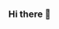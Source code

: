 ### Hi there 👋

<!--
**pppjoonser/pppjoonser** is a ✨ _special_ ✨ repository because its `README.md` (this file) appears on your GitHub profile.

![harder](https://capsule-render.vercel.app/api?type=waving&height=300&color=gradient&text=Hello,World!)

Here are some ideas to get you started:

- 🔭 I’m currently working on ...
- 🌱 I’m currently learning ...
- 👯 I’m looking to collaborate on ...
- 🤔 I’m looking for help with ...
- 💬 Ask me about ...
- 📫 How to reach me: ...
- 😄 Pronouns: ...
- ⚡ Fun fact: ...
-->

